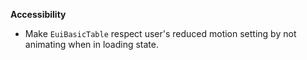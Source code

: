 **Accessibility**

- Make `EuiBasicTable` respect user's reduced motion setting by not animating when in loading state.
